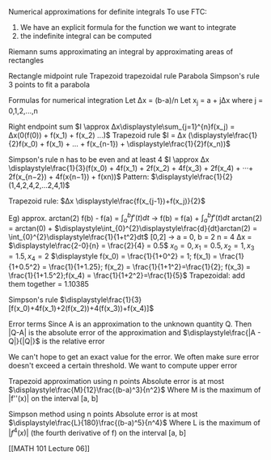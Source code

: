 Numerical approximations for definite integrals
To use FTC:
1) We have an explicit formula for the function we want to integrate
2) the indefinite integral can be computed

Riemann sums
	approximating an integral by approximating areas of rectangles

Rectangle midpoint rule
Trapezoid trapezoidal rule
Parabola Simpson's rule
	3 points to fit a parabola

Formulas for numerical integration
Let Δx = (b-a)/n
Let x<sub>j</sub> = a + jΔx where j = 0,1,2,...,n

Right endpoint sum
$I \approx Δx\displaystyle\sum_{j=1}^{n}f(x_j) = Δx(0(f(0)) + f(x_1) + f(x_2) ...)$
Trapezoid rule
$I = Δx (\displaystyle\frac{1}{2}f(x_0) + f(x_1) + ... + f(x_{n-1}) + \displaystyle\frac{1}{2}f(x_n))$

Simpson's rule
n has to be even and at least 4
$I \approx Δx \displaystyle\frac{1}{3}(f(x_0) + 4f(x_1) + 2f(x_2) + 4f(x_3) + 2f(x_4) + ···+ 2f(x_{n−2}) + 4f(x{n−1}) + f(xn))$
Pattern: $\displaystyle\frac{1}{2}(1,4,2,4,2,...2,4,1)$

Trapezoid rule:
$Δx \displaystyle\frac{f(x_{j-1})+f(x_j)}{2}$

Eg) approx. arctan(2)
f(b) - f(a) = $\displaystyle\int_{a}^{b}f'(t)dt$ -> f(b) = f(a) + $\displaystyle\int_{a}^{b}f'(t)dt$
arctan(2) = arctan(0) + $\displaystyle\int_{0}^{2}\displaystyle\frac{d}{dt}arctan(2) = \int_{0}^{2}\displaystyle\frac{1}{1+t^2}dt$
[0,2] -> a = 0, b = 2 n = 4 Δx = $\displaystyle\frac{2-0}{n} = \frac{2}{4} = 0.5$
$x_0 = 0, x_1 = 0.5, x_2 = 1, x_3 = 1.5, x_4 = 2$
$\displaystyle f(x_0) = \frac{1}{1+0^2} = 1; f(x_1) = \frac{1}{1+0.5^2} = \frac{1}{1+1.25}; f(x_2) = \frac{1}{1+1^2}=\frac{1}{2}; f(x_3) = \frac{1}{1+1.5^2};f(x_4) = \frac{1}{1+2^2}=\frac{1}{5}$
Trapezoidal: add them together = 1.10385

Simpson's rule
$\displaystyle\frac{1}{3}[f(x_0)+4f(x_1)+2(f(x_2))+4(f(x_3))+f(x_4)]$

Error terms
Since A is an approximation to the unknown quantity Q. Then |Q-A| is the absolute error of the approximation and $\displaystyle\frac{|A - Q|}{|Q|}$ is the relative error

We can't hope to get an exact value for the error. We often make sure error doesn't exceed a certain threshold. We want to compute upper error

Trapezoid approximation using n points
	Absolute error is at most
	$\displaystyle\frac{M}{12}\frac{(b-a)^3}{n^2}$
	Where M is the maximum of |f''(x)| on the interval [a, b]

Simpson method using n points
	Absolute error is at most
		$\displaystyle\frac{L}{180}\frac{(b-a)^5}{n^4}$
		Where L is the maximum of $|f^4(x)|$ (the fourth derivative of f) on the interval [a, b]

[[MATH 101 Lecture 06]]

